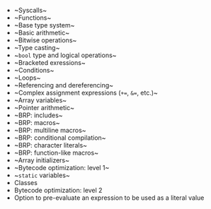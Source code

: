 - ~Syscalls~
- ~Functions~
- ~Base type system~
- ~Basic arithmetic~
- ~Bitwise operations~
- ~Type casting~
- ~`bool` type and logical operations~
- ~Bracketed exressions~
- ~Conditions~
- ~Loops~
- ~Referencing and dereferencing~
- ~Complex assignment expressions (`+=`, `&=`, etc.)~
- ~Array variables~
- ~Pointer arithmetic~
- ~BRP: includes~
- ~BRP: macros~
- ~BRP: multiline macros~
- ~BRP: conditional compilation~
- ~BRP: character literals~
- ~BRP: function-like macros~
- ~Array initializers~
- ~Bytecode optimization: level 1~
- ~`static` variables~
- Classes
- Bytecode optimization: level 2
- Option to pre-evaluate an expression to be used as a literal value

